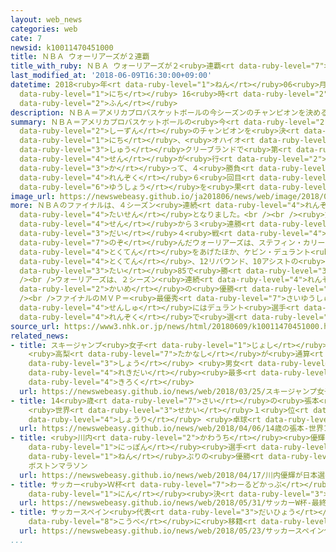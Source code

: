 ```yaml
---
layout: web_news
categories: web
cate: 7
newsid: k10011470451000
title: ＮＢＡ ウォーリアーズが２連覇
title_with_ruby: ＮＢＡ ウォーリアーズが２<ruby>連覇<rt data-ruby-level="7">れんぱ</rt></ruby>
last_modified_at: '2018-06-09T16:30:00+09:00'
datetime: 2018<ruby>年<rt data-ruby-level="1">ねん</rt></ruby>06<ruby>月<rt data-ruby-level="1">がつ</rt></ruby>09<ruby>日<rt
  data-ruby-level="1">にち</rt></ruby> 16<ruby>時<rt data-ruby-level="2">じ</rt></ruby>30<ruby>分<rt
  data-ruby-level="2">ふん</rt></ruby>
description: ＮＢＡ＝アメリカプロバスケットボールの今シーズンのチャンピオンを決めるファイナルは８日、オハイオ州クリーブランドで第４戦が行われ、ウォーリアーズがキャバリアーズに勝って、４勝負けなしで２シーズン連続６回目の優勝を果たしました。
summary: ＮＢＡ＝アメリカプロバスケットボールの<ruby>今<rt data-ruby-level="2">こん</rt></ruby><ruby>シーズン<rt
  data-ruby-level="2">しーずん</rt></ruby>のチャンピオンを<ruby>決<rt data-ruby-level="3">き</rt></ruby>めるファイナルは８<ruby>日<rt
  data-ruby-level="1">にち</rt></ruby>、<ruby>オハイオ<rt data-ruby-level="3">おはいお</rt></ruby><ruby>州<rt
  data-ruby-level="3">しゅう</rt></ruby>クリーブランドで<ruby>第<rt data-ruby-level="3">だい</rt></ruby>４<ruby>戦<rt
  data-ruby-level="4">せん</rt></ruby>が<ruby>行<rt data-ruby-level="2">おこな</rt></ruby>われ、ウォーリアーズがキャバリアーズに<ruby>勝<rt
  data-ruby-level="3">か</rt></ruby>って、４<ruby>勝負<rt data-ruby-level="8">かちま</rt></ruby>けなしで２シーズン<ruby>連続<rt
  data-ruby-level="4">れんぞく</rt></ruby>６<ruby>回目<rt data-ruby-level="2">かいめ</rt></ruby>の<ruby>優勝<rt
  data-ruby-level="6">ゆうしょう</rt></ruby>を<ruby>果<rt data-ruby-level="4">は</rt></ruby>たしました。
image_url: https://newswebeasy.github.io/ja201806/news/web/image/2018/06/09/K10011470451_1806091643_1806091653_01_02.jpg
more: ＮＢＡのファイナルは、４シーズン<ruby>連続<rt data-ruby-level="4">れんぞく</rt></ruby>でウォーリアーズとキャバリアーズの<ruby>対戦<rt
  data-ruby-level="4">たいせん</rt></ruby>となりました。<br /><br /><ruby>第<rt data-ruby-level="3">だい</rt></ruby>１<ruby>戦<rt
  data-ruby-level="4">せん</rt></ruby>から３<ruby>連勝<rt data-ruby-level="4">れんしょう</rt></ruby>で<ruby>第<rt
  data-ruby-level="3">だい</rt></ruby>４<ruby>戦<rt data-ruby-level="4">せん</rt></ruby>に<ruby>臨<rt
  data-ruby-level="7">のぞ</rt></ruby>んだウォーリアーズは、ステフィン・カリー<ruby>選手<rt data-ruby-level="4">せんしゅ</rt></ruby>が37<ruby>得点<rt
  data-ruby-level="4">とくてん</rt></ruby>をあげたほか、ケビン・デュラント<ruby>選手<rt data-ruby-level="4">せんしゅ</rt></ruby>も20<ruby>得点<rt
  data-ruby-level="4">とくてん</rt></ruby>、12リバウンド、10アシストの<ruby>活躍<rt data-ruby-level="7">かつやく</rt></ruby>で、キャバリア－ズに108<ruby>対<rt
  data-ruby-level="3">たい</rt></ruby>85で<ruby>勝<rt data-ruby-level="3">か</rt></ruby>ちました。<br
  /><br />ウォーリアーズは、２シーズン<ruby>連続<rt data-ruby-level="4">れんぞく</rt></ruby>６<ruby>回目<rt
  data-ruby-level="2">かいめ</rt></ruby>の<ruby>優勝<rt data-ruby-level="6">ゆうしょう</rt></ruby>です。<br
  /><br />ファイナルのＭＶＰ＝<ruby>最優秀<rt data-ruby-level="7">さいゆうしゅう</rt></ruby><ruby>選手<rt
  data-ruby-level="4">せんしゅ</rt></ruby>にはデュラント<ruby>選手<rt data-ruby-level="4">せんしゅ</rt></ruby>が２シーズン<ruby>連続<rt
  data-ruby-level="4">れんぞく</rt></ruby>で<ruby>選<rt data-ruby-level="4">えら</rt></ruby>ばれました。
source_url: https://www3.nhk.or.jp/news/html/20180609/k10011470451000.html
related_news:
- title: スキージャンプ<ruby>女子<rt data-ruby-level="1">じょし</rt></ruby><ruby>Ｗ杯<rt data-ruby-level="7">わーるどかっぷ</rt></ruby>
    <ruby>高梨<rt data-ruby-level="7">たかなし</rt></ruby>が<ruby>通算<rt data-ruby-level="2">つうさん</rt></ruby>54<ruby>勝<rt
    data-ruby-level="3">しょう</rt></ruby> <ruby>男女<rt data-ruby-level="1">だんじょ</rt></ruby><ruby>歴代<rt
    data-ruby-level="4">れきだい</rt></ruby><ruby>最多<rt data-ruby-level="4">さいた</rt></ruby><ruby>記録<rt
    data-ruby-level="4">きろく</rt></ruby>
  url: https://newswebeasy.github.io/news/web/2018/03/25/スキージャンプ女子W杯-高梨が通算54勝-男女歴代最多記録
- title: 14<ruby>歳<rt data-ruby-level="7">さい</rt></ruby>の<ruby>張本<rt data-ruby-level="5">ちょうほん</rt></ruby>
    <ruby>世界<rt data-ruby-level="3">せかい</rt></ruby>１<ruby>位<rt data-ruby-level="4">い</rt></ruby>から<ruby>勝利<rt
    data-ruby-level="4">しょうり</rt></ruby> <ruby>卓球<rt data-ruby-level="7">たっきゅう</rt></ruby>アジアカップ
  url: https://newswebeasy.github.io/news/web/2018/04/06/14歳の張本-世界1位から勝利-卓球アジアカップ
- title: <ruby>川内<rt data-ruby-level="2">かわうち</rt></ruby><ruby>優輝<rt data-ruby-level="7">ゆうき</rt></ruby>が<ruby>日本<rt
    data-ruby-level="1">にっぽん</rt></ruby><ruby>選手<rt data-ruby-level="4">せんしゅ</rt></ruby>31<ruby>年<rt
    data-ruby-level="1">ねん</rt></ruby>ぶりの<ruby>優勝<rt data-ruby-level="6">ゆうしょう</rt></ruby>
    ボストンマラソン
  url: https://newswebeasy.github.io/news/web/2018/04/17/川内優輝が日本選手31年ぶりの優勝-ボストンマラソン
- title: サッカー<ruby>Ｗ杯<rt data-ruby-level="7">わーるどかっぷ</rt></ruby> <ruby>最終<rt data-ruby-level="4">さいしゅう</rt></ruby>メンバー23<ruby>人<rt
    data-ruby-level="1">にん</rt></ruby><ruby>決<rt data-ruby-level="3">き</rt></ruby>まる
  url: https://newswebeasy.github.io/news/web/2018/05/31/サッカーW杯-最終メンバー23人決まる
- title: サッカースペイン<ruby>代表<rt data-ruby-level="3">だいひょう</rt></ruby> イニエスタ Ｊ１<ruby>神戸<rt
    data-ruby-level="8">こうべ</rt></ruby>に<ruby>移籍<rt data-ruby-level="7">いせき</rt></ruby>へ
  url: https://newswebeasy.github.io/news/web/2018/05/23/サッカースペイン代表-イニエスタ-J1神戸に移籍へ
...
```

